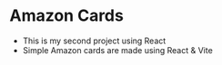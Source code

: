 # Amazon Cards
- This is my second project using React 
- Simple Amazon cards are made using React & Vite
